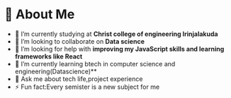 # 💫 About Me
- 🔭 I’m currently studying at **Christ college of engineering Irinjalakuda**  
- 👯 I’m looking to collaborate on **Data science**  
- 🤝 I’m looking for help with **improving my JavaScript skills and learning frameworks like React**  
- 🌱 I’m currently learning btech in computer science and engineering(Datascience)**  
- 💬 Ask me about tech life,project experience 
- ⚡ Fun fact:Every semister is a new subject for me

